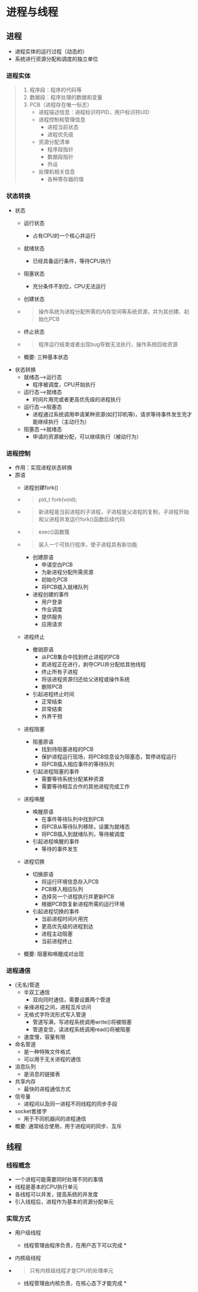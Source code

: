 # 进程与线程
## 进程
* 进程实体的运行过程（动态的）
* 系统进行资源分配和调度的独立单位
### 进程实体
> 1. 程序段：程序的代码等
> 2. 数据段：程序处理的数据和变量
> 3. PCB（进程存在唯一标志）
>    - 进程描述信息：进程标识符PID，用户标识符UID
>    - 进程控制和管理信息
>         * 进程当前状态
>         * 进程优先级
>     - 资源分配清单
>         * 程序段指针
>         * 数据段指针
>         * 外设
>     * 处理机相关信息
>         * 各种寄存器的值
### 状态转换
* 状态
    * 运行状态
        * 占有CPU的一个核心并运行
    * 就绪状态
        * 已经具备运行条件，等待CPU执行
    * 阻塞状态
        * 充分条件不到位，CPU无法运行
    * 创建状态
     * > 操作系统为进程分配所需的内存空间等系统资源，并为其创建、初始化PCB

    * 终止状态
     * > 程序运行结束或者出现bug导致无法执行，操作系统回收资源

    * 概要: 三种基本状态
* 状态转换
    * 就绪态-->运行态
        * 程序被调度，CPU开始执行
    * 运行态-->就绪态
        * 时间片用完或者更高优先级的进程执行
    * 运行态-->阻塞态
        * 进程通过系统调用申请某种资源(如打印机等)，请求等待事件发生完才能继续执行（主动行为）
    * 阻塞态-->就绪态
        * 申请的资源被分配，可以继续执行（被动行为）
### 进程控制
* 作用：实现进程状态转换
* 原语
    * 进程创建fork()
     * > pid_t fork(void);
     * > 新进程是当前进程的子进程，子进程是父进程的复制，子进程开始和父进程并发运行fork()函数后续代码
     * > exec()函数簇
     * > 装入一个可执行程序，使子进程具有新功能

        * 创建原语
            * 申请空白PCB
            * 为新进程分配所需资源
            * 初始化PCB
            * 将PCB插入就绪队列
        * 进程创建的事件
            * 用户登录
            * 作业调度
            * 提供服务
            * 应用请求
    * 进程终止
        * 撤销原语
            * 从PCB集合中找到终止进程的PCB
            * 若进程正在进行，剥夺CPU并分配给其他线程
            * 终止所有子进程
            * 将该进程资源归还给父进程或操作系统
            * 删除PCB
        * 引起进程终止时间
            * 正常结束
            * 异常结束
            * 外界干预
    * 进程阻塞
        * 阻塞原语
            * 找到待阻塞进程的PCB
            * 保护进程运行现场，将PCB信息设为阻塞态，暂停进程运行
            * 将PCB插入相应事件的等待队列
        * 引起进程阻塞的事件
            * 需要等待系统分配某种资源
            * 需要等待相互合作的其他进程完成工作
    * 进程唤醒
        * 唤醒原语
            * 在事件等待队列中找到PCB
            * 将PCB从等待队列移除，设置为就绪态
            * 将PCB插入到就绪队列，等待被调度
        * 引起进程唤醒的事件
            * 等待的事件发生
    * 进程切换
        * 切换原语
            * 将运行环境信息存入PCB
            * PCB移入相应队列
            * 选择另一个进程执行并更新PCB
            * 根据PCB恢复新进程所需的运行环境
        * 引起进程切换的事件
            * 当前进程时间片用完
            * 更高优先级的进程到达
            * 进程主动阻塞
            * 当前进程终止
    * 概要: 阻塞和唤醒成对出现
### 进程通信
* (无名)管道
    * 半双工通信
        * 双向同时通信，需要设置两个管道
    * 亲缘进程之间，进程互斥访问
    * 无格式字符流形式写入管道
        * 管道写满，写进程系统调用write()将被阻塞
        * 管道变空，读进程系统调用read()将被阻塞
    * 速度慢，容量有限
* 命名管道
    * 是一种特殊文件格式
    * 可以用于无关进程的通信
* 消息队列
    * 是消息的链接表
* 共享内存
    * 最快的进程通信方式
* 信号量
    * 进程间以及同一进程不同线程的同步手段
* socket套接字
    * 用于不同机器间的进程通信
* 概要: 通常结合使用，用于进程间的同步、互斥
## 线程
### 线程概念
* 一个进程可能需要同时处理不同的事情
* 线程是基本的CPU执行单元
* 各线程可以并发，提高系统的并发度
* 引入线程后，进程作为基本的资源分配单元
### 实现方式
* 用户级线程
    * 线程管理由程序负责，在用户态下可以完成
        * 
* 内核级线程
* > 只有内核级线程才是CPU的处理单元

    * 线程管理由内核负责，在核心态下才能完成
        * 